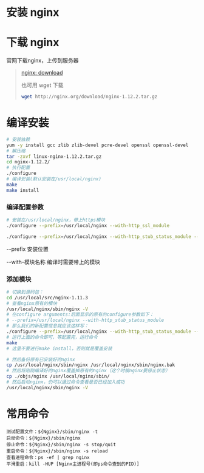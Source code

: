# 安装 nginx



# 下载 nginx

官网下载nginx，上传到服务器

> [nginx: download](http://nginx.org/en/download.html)
>
> 也可用 wget 下载
>
> ```bash
> wget http://nginx.org/download/nginx-1.12.2.tar.gz
> ```

# 编译安装

```bash
# 安装依赖
yum -y install gcc zlib zlib-devel pcre-devel openssl openssl-devel
# 解压缩
tar -zxvf linux-nginx-1.12.2.tar.gz
cd nginx-1.12.2/
# 执行配置
./configure
# 编译安装(默认安装在/usr/local/nginx)
make
make install
```

### 编译配置参数

```bash
# 安装在/usr/local/nginx，带上https模块
./configure --prefix=/usr/local/nginx --with-http_ssl_module

./configure --prefix=/usr/local/nginx --with-http_stub_status_module --with-http_ssl_module
```

--prefix 安装位置

--with-模块名称 编译时需要带上的模块

### 添加模块

```bash
# 切换到源码包：
cd /usr/local/src/nginx-1.11.3
# 查看nginx原有的模块
/usr/local/nginx/sbin/nginx -V
# 在configure arguments:后面显示的原有的configure参数如下：
# --prefix=/usr/local/nginx --with-http_stub_status_module
# 那么我们的新配置信息就应该这样写：
./configure --prefix=/usr/local/nginx --with-http_stub_status_module --with-http_ssl_module
# 运行上面的命令即可，等配置完，运行命令
make
# 这里不要进行make install，否则就是覆盖安装

# 然后备份原有已安装好的nginx
cp /usr/local/nginx/sbin/nginx /usr/local/nginx/sbin/nginx.bak
# 然后将刚刚编译好的nginx覆盖掉原有的nginx（这个时候nginx要停止状态）
cp ./objs/nginx /usr/local/nginx/sbin/
# 然后启动nginx，仍可以通过命令查看是否已经加入成功
/usr/local/nginx/sbin/nginx -V　
```



# 常用命令

```
测试配置文件：${Nginx}/sbin/nginx -t
启动命令：${Nginx}/sbin/nginx
停止命令：${Nginx}/sbin/nginx -s stop/quit
重启命令：${Nginx}/sbin/nginx -s reload
查看进程命令：ps -ef | grep nginx
平滑重启：kill -HUP [Nginx主进程号(即ps命令查到的PID)]
```

